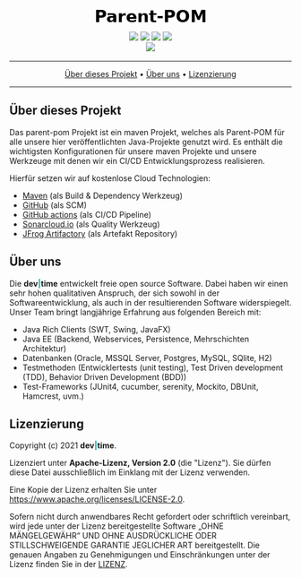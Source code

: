 <p align="center">
 <img src="https://raw.githubusercontent.com/dev-time-tpw/parent-pom/main/images/Parent-POM.png">
</p>

<p align="center">
    <a href="https://github.com/dev-time-tpw/parent-pom/actions/workflows/build-job.yml" title="Build Job"><img src="https://img.shields.io/github/workflow/status/dev-time-tpw/parent-pom/Run%20snapshot%20build-job?logo=GitHub&style=plastic"></a>
    <a href="https://github.com/dev-time-tpw/parent-pom/actions/workflows/quality-job.yml" title="Quality Job"><img src="https://img.shields.io/github/workflow/status/dev-time-tpw/parent-pom/Run%20quality%20build-job?label=quality-build&logo=GitHub&style=plastic"></a>
    <a href="https://github.com/dev-time-tpw/parent-pom/blob/main/LICENSE" title="License"><img src="https://img.shields.io/github/license/dev-time-tpw/parent-pom?logo=GitHub&style=plastic"></a>
    <a href="https://github.com/dev-time-tpw/parent-pom" title="Last Commit"><img src="https://img.shields.io/github/last-commit/dev-time-tpw/parent-pom?logo=GitHub&style=plastic"></a>
    <br>
    <a href="https://sonarcloud.io/dashboard?id=dev-time-tpw_parent-pom" title="Quality Gate"><img src="https://img.shields.io/sonar/quality_gate/dev-time-tpw_parent-pom?logo=SonarCloud&server=https%3A%2F%2Fsonarcloud.io&style=plastic"></a>
</p>

<hr />
<p align="center">
    <a href="#über-dieses-projekt">Über dieses Projekt</a> • 
    <a href="#über-uns">Über uns</a> •
    <a href="#lizenzierung">Lizenzierung</a>
</p>
<hr />

## Über dieses Projekt

Das parent-pom Projekt ist ein maven Projekt, welches als Parent-POM für alle unsere hier veröffentlichten Java-Projekte 
genutzt wird. Es enthält die wichtigsten Konfigurationen für unsere maven Projekte und unsere Werkzeuge mit denen wir
ein CI/CD Entwicklungsprozess realisieren.

Hierfür setzen wir auf kostenlose Cloud Technologien:
- [Maven](http://maven.apache.org/) (als Build & Dependency Werkzeug)
- [GitHub](https://github.com/dev-time-tpw) (als SCM)
- [GitHub actions](https://docs.github.com/en/free-pro-team@latest/actions) (als CI/CD Pipeline)
- [Sonarcloud.io](https://sonarcloud.io/organizations/dev-time-tpw/projects) (als Quality Werkzeug)
- [JFrog Artifactory](https://devtime.jfrog.io/ui/packages) (als Artefakt Repository)

## Über uns

Die <b>dev<span style="color:#00a7a7">|</span>time</b> entwickelt freie open source Software. Dabei haben wir einen sehr hohen qualitativen Anspruch, der sich 
sowohl in der Softwareentwicklung, als auch in der resultierenden Software widerspiegelt. Unser Team bringt langjährige
Erfahrung aus folgenden Bereich mit:
- Java Rich Clients (SWT, Swing, JavaFX)
- Java EE (Backend, Webservices, Persistence, Mehrschichten Architektur)
- Datenbanken (Oracle, MSSQL Server, Postgres, MySQL, SQlite, H2)
- Testmethoden (Entwicklertests (unit testing), Test Driven development (TDD), Behavior Driven Development (BDD))
- Test-Frameworks (JUnit4, cucumber, serenity, Mockito, DBUnit, Hamcrest, uvm.)

## Lizenzierung

Copyright (c) 2021 <b>dev<span style="color:#00a7a7">|</span>time</b>.

Lizenziert unter **Apache-Lizenz, Version 2.0** (die "Lizenz"). Sie dürfen diese Datei ausschließlich im Einklang mit 
der Lizenz verwenden.

Eine Kopie der Lizenz erhalten Sie unter https://www.apache.org/licenses/LICENSE-2.0.

Sofern nicht durch anwendbares Recht gefordert oder schriftlich vereinbart, wird jede unter der Lizenz bereitgestellte 
Software „OHNE MÄNGELGEWÄHR“ UND OHNE AUSDRÜCKLICHE ODER STILLSCHWEIGENDE GARANTIE JEGLICHER ART bereitgestellt. 
Die genauen Angaben zu Genehmigungen und Einschränkungen unter der Lizenz finden Sie in der [LIZENZ](LICENSE).